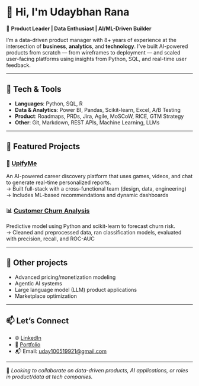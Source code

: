 # 👋 Hi, I'm Udaybhan Rana

🎯 **Product Leader | Data Enthusiast | AI/ML-Driven Builder**

I’m a data-driven product manager with 8+ years of experience at the intersection of **business**, **analytics**, and **technology**. I’ve built AI-powered products from scratch — from wireframes to deployment — and scaled user-facing platforms using insights from Python, SQL, and real-time user feedback.

---

## 🔧 Tech & Tools

- **Languages**: Python, SQL, R  
- **Data & Analytics**: Power BI, Pandas, Scikit-learn, Excel, A/B Testing  
- **Product**: Roadmaps, PRDs, Jira, Agile, MoSCoW, RICE, GTM Strategy  
- **Other**: Git, Markdown, REST APIs, Machine Learning, LLMs  

---

## 📌 Featured Projects

### 📱 [UpifyMe](https://github.com/udayrana11/Uday_Portfolio)  
An AI-powered career discovery platform that uses games, videos, and chat to generate real-time personalized reports.  
→ Built full-stack with a cross-functional team (design, data, engineering)  
→ Includes ML-based recommendations and dynamic dashboards  

### 📊 [Customer Churn Analysis](https://github.com/udayrana11/Customer-Churn-Analysis)  
Predictive model using Python and scikit-learn to forecast churn risk.  
→ Cleaned and preprocessed data, ran classification models, evaluated with precision, recall, and ROC-AUC  

---

## 🧠 Other projects

- Advanced pricing/monetization modeling  
- Agentic AI systems  
- Large language model (LLM) product applications  
- Marketplace optimization  

---

## 📫 Let’s Connect

- 🌐 [LinkedIn](https://www.linkedin.com/in/udaybhan-rana/)  
- 💼 [Portfolio](https://github.com/udayrana11/Uday_Portfolio)  
- 📬 Email: uday100519921@gmail.com  

---

🧭 *Looking to collaborate on data-driven products, AI applications, or roles in product/data at tech companies.*
